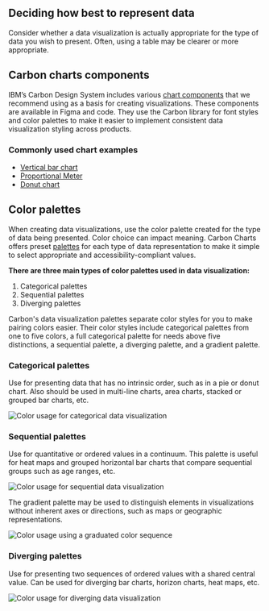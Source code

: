 ## Deciding how best to represent data

Consider whether a data visualization is actually appropriate for the type of data you wish to present. Often, using a table may be clearer or more appropriate.

## Carbon charts components

IBM’s Carbon Design System includes various [chart components](https://carbondesignsystem.com/data-visualization/chart-types/) that we recommend using as a basis for creating visualizations. These components are available in Figma and code. They use the Carbon library for font styles and color palettes to make it easier to implement consistent data visualization styling across products.

### Commonly used chart examples

* [Vertical bar chart](https://charts.carbondesignsystem.com/bar#vertical)
* [Proportional Meter]( https://carbondesignsystem.com/data-visualization/simple-charts/#meter-(proportional) )
* [Donut chart](https://carbondesignsystem.com/data-visualization/simple-charts/#donut)

## Color palettes

When creating data visualizations, use the color palette created for the type of data being presented. Color choice can impact meaning. Carbon Charts offers preset [palettes](https://carbondesignsystem.com/data-visualization/color-palettes/) for each type of data representation to make it simple to select appropriate and accessibility-compliant values.

**There are three main types of color palettes used in data visualization:**

1. Categorical palettes
2. Sequential palettes
3. Diverging palettes

Carbon's data visualization palettes separate color styles for you to make pairing colors easier. Their color styles include categorical palettes from one to five colors, a full categorical palette for needs above five distinctions, a sequential palette, a diverging palette, and a gradient palette.

### Categorical palettes

Use for presenting data that has no intrinsic order, such as in a pie or donut chart. Also should be used in multi-line charts, area charts, stacked or grouped bar charts, etc.

![Color usage for categorical data visualization](/assets/patterns/data-visualization/color-usage/data-visualization-categorical.png)

### Sequential palettes

Use for quantitative or ordered values in a continuum. This palette is useful for heat maps and grouped horizontal bar charts that compare sequential groups such as age ranges, etc.

![Color usage for sequential data visualization](/assets/patterns/data-visualization/color-usage/data-visualization-sequential.png)

The gradient palette may be used to distinguish elements in visualizations without inherent axes or directions, such as maps or geographic representations.

![Color usage using a graduated color sequence](/assets/patterns/data-visualization/color-usage/data-visualization-graduated-sequence.png)

### Diverging palettes

Use for presenting two sequences of ordered values with a shared central value. Can be used for diverging bar charts, horizon charts, heat maps, etc.

![Color usage for diverging data visualization](/assets/patterns/data-visualization/color-usage/data-visualization-diverging.png)
